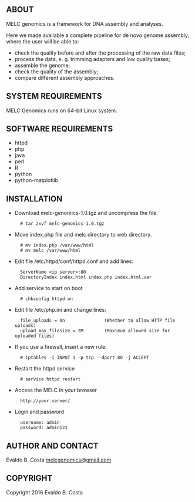 ABOUT
-----

MELC genomics is a framework for DNA assembly and analyses.

Here we made available a complete pipeline for de novo genome assembly, where the user will be able to:

- check the quality before and after the processing of the raw data files;
- process the data, e. g. trimming adapters and low quality bases;
- assemble the genome;
- check the quality of the assembly;
- compare different assembly approaches.


SYSTEM REQUIREMENTS
-------------------

MELC Genomics runs on 64-bit Linux system.


SOFTWARE REQUIREMENTS
---------------------

- httpd
- php
- java
- perl
- R
- python
- python-matplotlib


INSTALLATION
------------

- Download melc-genomics-1.0.tgz and uncompress the file.

        # tar zxvf melc-genomics-1.0.tgz

- Move index.php file and melc directory to web directory.

        # mv index.php /var/www/html
        # mv melc /var/www/html

- Edit file /etc/httpd/conf/httpd.conf and add lines:

        ServerName <ip server>:80
        DirectoryIndex index.html index.php index.html.var

- Add service to start on boot

        # chkconfig httpd on

- Edit file /etc/php.ini and change lines:

        file_uploads = On               (Whether to allow HTTP file uploads)
        upload_max_filesize = 2M        (Maximum allowed size for uploaded files)

- If you use a firewall, insert a new rule:

        # iptables -I INPUT 1 -p tcp --dport 80 -j ACCEPT

- Restart the httpd service

        # service httpd restart

- Access the MELC in your browser

        http://your.server/

- Login and password

        username: admin
        password: admin123


AUTHOR AND CONTACT
------------------

Evaldo B. Costa
melcgenomics@gmail.com


COPYRIGHT
---------

Copyright 2016 Evaldo B. Costa
